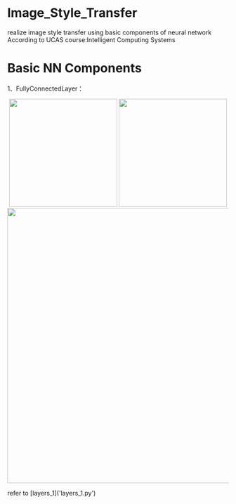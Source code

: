 # Image_Style_Transfer
realize image style transfer using basic components of neural network 
According to UCAS course:Intelligent Computing Systems 

# Basic NN Components
1、FullyConnectedLayer：
<p align = 'center'>
<img src = 'examples/style/udnie.jpg' height = '246px'>
<img src = 'examples/content/stata.jpg' height = '246px'>
<a href = 'examples/results/stata_udnie.jpg'><img src = 'examples/results/stata_udnie_header.jpg' width = '627px'></a>
</p>
refer to [layers_1]('layers_1.py')
